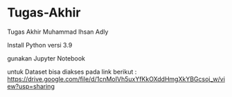 # Tugas-Akhir
Tugas Akhir Muhammad Ihsan Adly

Install Python versi 3.9

gunakan Jupyter Notebook

untuk Dataset bisa diakses pada link berikut : https://drive.google.com/file/d/1cnMoIVh5uxYfKkOXddHmgXkYBGcsoj_w/view?usp=sharing
